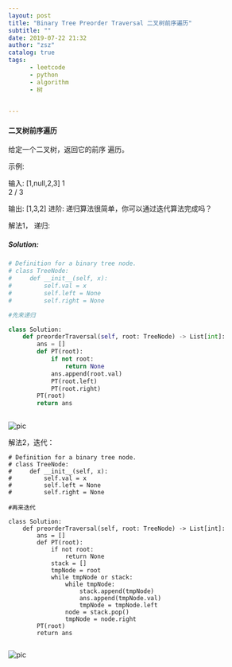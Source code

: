 ```yaml
---
layout: post
title: "Binary Tree Preorder Traversal 二叉树前序遍历"
subtitle: ""
date: 2019-07-22 21:32
author: "zsz"
catalog: true
tags: 
      - leetcode
      - python
      - algorithm
      - 树
      

---
```







#### 二叉树前序遍历

给定一个二叉树，返回它的前序 遍历。

示例:

输入: [1,null,2,3]
   1
    \
     2
    /
   3

输出: [1,3,2]
进阶: 递归算法很简单，你可以通过迭代算法完成吗？







解法1， 递归:



##### Solution:

```python
# Definition for a binary tree node.
# class TreeNode:
#     def __init__(self, x):
#         self.val = x
#         self.left = None
#         self.right = None

#先来递归

class Solution:
    def preorderTraversal(self, root: TreeNode) -> List[int]:
        ans = []
        def PT(root):
            if not root:
                return None
            ans.append(root.val)
            PT(root.left)
            PT(root.right)
        PT(root)
        return ans
                                     
```



![pic](http://ww3.sinaimg.cn/large/006tNc79gy1g596eux0vsj30os064my0.jpg)

解法2，迭代：

```
# Definition for a binary tree node.
# class TreeNode:
#     def __init__(self, x):
#         self.val = x
#         self.left = None
#         self.right = None

#再来迭代

class Solution:
    def preorderTraversal(self, root: TreeNode) -> List[int]:
        ans = []
        def PT(root):
            if not root:
                return None
            stack = []
            tmpNode = root
            while tmpNode or stack:
                while tmpNode:
                    stack.append(tmpNode)
                    ans.append(tmpNode.val)
                    tmpNode = tmpNode.left
                node = stack.pop()
                tmpNode = node.right
        PT(root)
        return ans
                    
```

![pic](http://ww3.sinaimg.cn/large/006tNc79gy1g596q44bkxj30ry05idgq.jpg)

